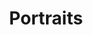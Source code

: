 ---
title: "Portraits"
draft: false
slug: "portrait"
weight: "26"
thumbnail: "illustrations/illustration_014.jpg"
mainpage: true
related: true

block_selected: {
	description: "(description coming soon)",
	img: [ 
		{class: "gallery-col-12", path: "illustrations/illustration_014.jpg"},
	]
}

---